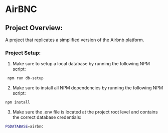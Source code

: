 # AirBNC

## Project Overview:

A project that replicates a simplified version of the Airbnb platform.

### Project Setup:

1. Make sure to setup a local database by running the following NPM script:

```sh
 npm run db-setup
```

2. Make sure to install all NPM dependencies by running the following NPM script:

```sh
npm install
```

3. Make sure the .env file is located at the project root level and contains the correct database credentials:

```sh
PGDATABASE=airbnc
```
